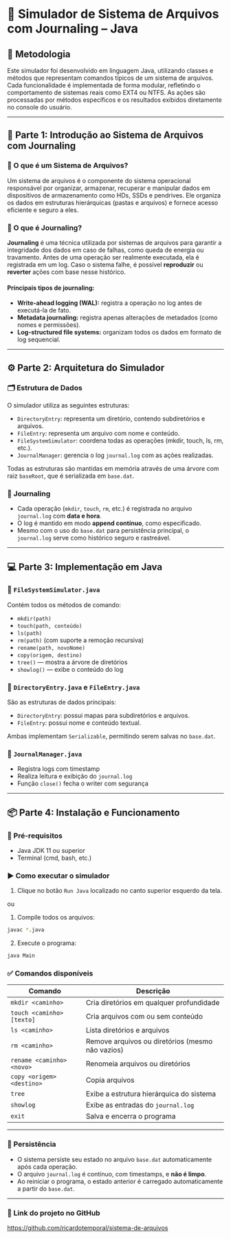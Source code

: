 # 📁 Simulador de Sistema de Arquivos com Journaling – Java

## 🧪 Metodologia

Este simulador foi desenvolvido em linguagem Java, utilizando classes e métodos que representam comandos típicos de um sistema de arquivos. Cada funcionalidade é implementada de forma modular, refletindo o comportamento de sistemas reais como EXT4 ou NTFS. As ações são processadas por métodos específicos e os resultados exibidos diretamente no console do usuário.

---

## 📘 Parte 1: Introdução ao Sistema de Arquivos com Journaling

### 🔹 O que é um Sistema de Arquivos?

Um sistema de arquivos é o componente do sistema operacional responsável por organizar, armazenar, recuperar e manipular dados em dispositivos de armazenamento como HDs, SSDs e pendrives. Ele organiza os dados em estruturas hierárquicas (pastas e arquivos) e fornece acesso eficiente e seguro a eles.

### 🔹 O que é Journaling?

**Journaling** é uma técnica utilizada por sistemas de arquivos para garantir a integridade dos dados em caso de falhas, como queda de energia ou travamento. Antes de uma operação ser realmente executada, ela é registrada em um log. Caso o sistema falhe, é possível **reproduzir** ou **reverter** ações com base nesse histórico.

#### Principais tipos de journaling:

- **Write-ahead logging (WAL):** registra a operação no log antes de executá-la de fato.
- **Metadata journaling:** registra apenas alterações de metadados (como nomes e permissões).
- **Log-structured file systems:** organizam todos os dados em formato de log sequencial.

---

## ⚙️ Parte 2: Arquitetura do Simulador

### 🗂️ Estrutura de Dados

O simulador utiliza as seguintes estruturas:

- `DirectoryEntry`: representa um diretório, contendo subdiretórios e arquivos.
- `FileEntry`: representa um arquivo com nome e conteúdo.
- `FileSystemSimulator`: coordena todas as operações (mkdir, touch, ls, rm, etc.).
- `JournalManager`: gerencia o log `journal.log` com as ações realizadas.

Todas as estruturas são mantidas em memória através de uma árvore com raiz `baseRoot`, que é serializada em `base.dat`.

### 🧾 Journaling

- Cada operação (`mkdir`, `touch`, `rm`, etc.) é registrada no arquivo `journal.log` com **data e hora**.
- O log é mantido em modo **append contínuo**, como especificado.
- Mesmo com o uso do `base.dat` para persistência principal, o `journal.log` serve como histórico seguro e rastreável.

---

## 💻 Parte 3: Implementação em Java

### 🔹 `FileSystemSimulator.java`

Contém todos os métodos de comando:
- `mkdir(path)`
- `touch(path, conteúdo)`
- `ls(path)`
- `rm(path)` (com suporte a remoção recursiva)
- `rename(path, novoNome)`
- `copy(origem, destino)`
- `tree()` — mostra a árvore de diretórios
- `showlog()` — exibe o conteúdo do log

### 🔹 `DirectoryEntry.java` e `FileEntry.java`

São as estruturas de dados principais:
- `DirectoryEntry`: possui mapas para subdiretórios e arquivos.
- `FileEntry`: possui nome e conteúdo textual.

Ambas implementam `Serializable`, permitindo serem salvas no `base.dat`.

### 🔹 `JournalManager.java`

- Registra logs com timestamp
- Realiza leitura e exibição do `journal.log`
- Função `close()` fecha o writer com segurança

---

## 📦 Parte 4: Instalação e Funcionamento

### 🔧 Pré-requisitos

- Java JDK 11 ou superior
- Terminal (cmd, bash, etc.)

### ▶️ Como executar o simulador

1. Clique no botão `Run Java` localizado no canto superior esquerdo da tela.

ou

1. Compile todos os arquivos:
```bash
javac *.java
```

2. Execute o programa:
```bash
java Main
```

### ✅ Comandos disponíveis

| Comando                         | Descrição                                                 |
|--------------------------------|------------------------------------------------------------|
| `mkdir <caminho>`              | Cria diretórios em qualquer profundidade                  |
| `touch <caminho> [texto]`      | Cria arquivos com ou sem conteúdo                         |
| `ls <caminho>`                 | Lista diretórios e arquivos                               |
| `rm <caminho>`                 | Remove arquivos ou diretórios (mesmo não vazios)          |
| `rename <caminho> <novo>`      | Renomeia arquivos ou diretórios                           |
| `copy <origem> <destino>`      | Copia arquivos                                             |
| `tree`                         | Exibe a estrutura hierárquica do sistema                  |
| `showlog`                      | Exibe as entradas do `journal.log`                        |
| `exit`                         | Salva e encerra o programa                                |

---

### 💾 Persistência

- O sistema persiste seu estado no arquivo `base.dat` automaticamente após cada operação.
- O arquivo `journal.log` é contínuo, com timestamps, e **não é limpo**.
- Ao reiniciar o programa, o estado anterior é carregado automaticamente a partir do `base.dat`.

---

### 🔗 Link do projeto no GitHub
https://github.com/ricardotemporal/sistema-de-arquivos
